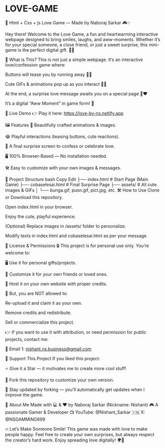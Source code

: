 # LOVE-GAME
💖 Html + Css + js Love Game — Made by Naboraj Sarkar 🎮✨

Hey there! Welcome to the Love Game, a fun and heartwarming interactive webpage designed to bring smiles, laughs, and aww-moments. Whether it’s for your special someone, a close friend, or just a sweet surprise, this mini-game is the perfect digital gift. 🎁💕


🌟 What is This?
This is not just a simple webpage. It’s an interactive love/confession game where:

Buttons will tease you by running away 🏃💨

Cute GIFs & animations pop up as you interact 🐼🎈

At the end, a surprise love message awaits you on a special page 🎉❤️

It’s a digital “Aww Moment” in game form! 🥰


🚀 Live Demo
👉 Play it here: https://love-by-ns.netlify.app


🖼️ Features
🎨 Beautifully crafted animations & images.

😂 Playful interactions (teasing buttons, cute reactions).

🎉 A final surprise screen to confess or celebrate love.

🖥️ 100% Browser-Based — No installation needed.

🛠️ Easy to customize with your own images & messages.


📂 Project Structure
bash
Copy
Edit
├── index.html             # Start Page (Main Game)
├── cobaselesai.html       # Final Surprise Page
├── assets/                # All cute images & GIFs
│   └── bunga.gif, pusn.gif, pict.jpg, etc.
🛠️ How to Use
Clone or Download this repository.

Open index.html in your browser.

Enjoy the cute, playful experience.

(Optional) Replace images in /assets/ folder to personalize.

Modify texts in index.html and cobaselesai.html as per your message.


📜 License & Permissions
🔒 This project is for personal use only.
You’re welcome to:

🖥️ Use it for personal gifts/projects.

🎁 Customize it for your own friends or loved ones.

🚀 Host it on your own website with proper credits.

🚫 But, you are NOT allowed to:

Re-upload it and claim it as your own.

Remove credits and redistribute.

Sell or commercialize this project.

👉 If you want to use it with attribution, or need permission for public projects, contact me:

📧 Email 1: nishant.ns.business@gmail.com


🌟 Support This Project
If you liked this project:


⭐ Give it a Star — it motivates me to create more cool stuff!

🍴 Fork this repository to customize your own version.

🔄 Stay updated by forking — you’ll automatically get updates when I improve the game.


🖤 About Me
Made with 💻 & ❤️ by Naboraj Sarkar (Nickname: Nishant)
🎮 A passionate Gamer & Developer
📺 YouTube: @Nishant_Sarkar
🇮🇳 X: @NSGAMMING699


🔥 Let’s Make Someone Smile!
This game was made with love to make people happy. Feel free to create your own surprises, but always respect the creator’s hard work.
Enjoy spreading love digitally! 🌍💖
